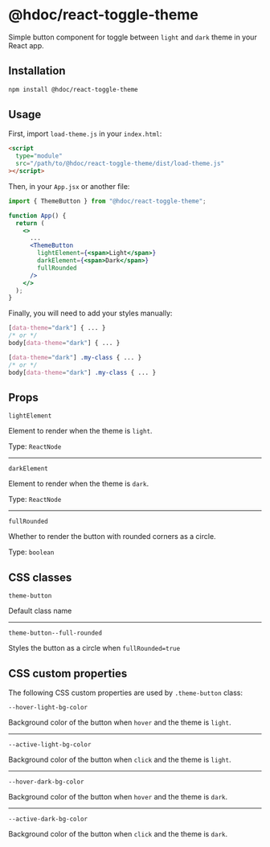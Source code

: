 # @hdoc/react-toggle-theme

Simple button component for toggle between `light` and `dark` theme in your React app.

## Installation

```bash
npm install @hdoc/react-toggle-theme
```

## Usage

First, import `load-theme.js` in your `index.html`:

```html
<script
  type="module"
  src="/path/to/@hdoc/react-toggle-theme/dist/load-theme.js"
></script>
```

Then, in your `App.jsx` or another file:

```jsx
import { ThemeButton } from "@hdoc/react-toggle-theme";

function App() {
  return (
    <>
      ...
      <ThemeButton
        lightElement={<span>Light</span>}
        darkElement={<span>Dark</span>}
        fullRounded
      />
    </>
  );
}
```

Finally, you will need to add your styles manually:

```css
[data-theme="dark"] { ... }
/* or */
body[data-theme="dark"] { ... }

[data-theme="dark"] .my-class { ... }
/* or */
body[data-theme="dark"] .my-class { ... }
```

## Props

`lightElement`

Element to render when the theme is `light`.

Type: `ReactNode`

---

`darkElement`

Element to render when the theme is `dark`.

Type: `ReactNode`

---

`fullRounded`

Whether to render the button with rounded corners as a circle.

Type: `boolean`

## CSS classes

`theme-button`

Default class name

---

`theme-button--full-rounded`

Styles the button as a circle when `fullRounded=true`

## CSS custom properties

The following CSS custom properties are used by `.theme-button` class:

`--hover-light-bg-color`

Background color of the button when `hover` and the theme is `light`.

---

`--active-light-bg-color`

Background color of the button when `click` and the theme is `light`.

---

`--hover-dark-bg-color`

Background color of the button when `hover` and the theme is `dark`.

---

`--active-dark-bg-color`

Background color of the button when `click` and the theme is `dark`.
